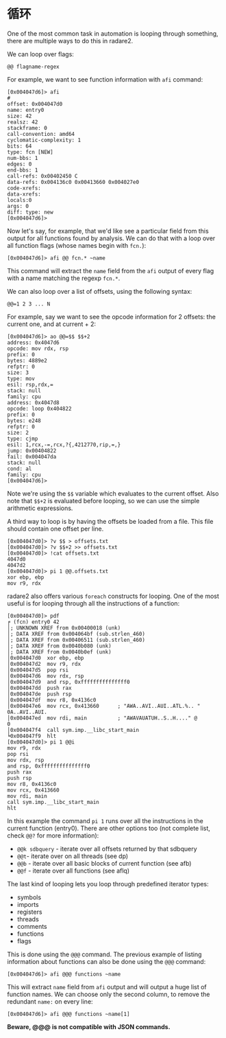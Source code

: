 # 循环

One of the most common task in automation is looping through something, there are multiple ways to do this in radare2.

We can loop over flags:

```text
@@ flagname-regex
```

For example, we want to see function information with `afi` command:

```text
[0x004047d6]> afi
#
offset: 0x004047d0
name: entry0
size: 42
realsz: 42
stackframe: 0
call-convention: amd64
cyclomatic-complexity: 1
bits: 64
type: fcn [NEW]
num-bbs: 1
edges: 0
end-bbs: 1
call-refs: 0x00402450 C
data-refs: 0x004136c0 0x00413660 0x004027e0
code-xrefs:
data-xrefs:
locals:0
args: 0
diff: type: new
[0x004047d6]>
```

Now let's say, for example, that we'd like see a particular field from this output for all functions found by analysis. We can do that with a loop over all function flags \(whose names begin with `fcn.`\):

```text
[0x004047d6]> afi @@ fcn.* ~name
```

This command will extract the `name` field from the `afi` output of every flag with a name matching the regexp `fcn.*`.

We can also loop over a list of offsets, using the following syntax:

```text
@@=1 2 3 ... N
```

For example, say we want to see the opcode information for 2 offsets: the current one, and at current + 2:

```text
[0x004047d6]> ao @@=$$ $$+2
address: 0x4047d6
opcode: mov rdx, rsp
prefix: 0
bytes: 4889e2
refptr: 0
size: 3
type: mov
esil: rsp,rdx,=
stack: null
family: cpu
address: 0x4047d8
opcode: loop 0x404822
prefix: 0
bytes: e248
refptr: 0
size: 2
type: cjmp
esil: 1,rcx,-=,rcx,?{,4212770,rip,=,}
jump: 0x00404822
fail: 0x004047da
stack: null
cond: al
family: cpu
[0x004047d6]>
```

Note we're using the `$$` variable which evaluates to the current offset. Also note that `$$+2` is evaluated before looping, so we can use the simple arithmetic expressions.

A third way to loop is by having the offsets be loaded from a file. This file should contain one offset per line.

```text
[0x004047d0]> ?v $$ > offsets.txt
[0x004047d0]> ?v $$+2 >> offsets.txt
[0x004047d0]> !cat offsets.txt
4047d0
4047d2
[0x004047d0]> pi 1 @@.offsets.txt
xor ebp, ebp
mov r9, rdx
```

radare2 also offers various `foreach` constructs for looping. One of the most useful is for looping through all the instructions of a function:

```text
[0x004047d0]> pdf
╒ (fcn) entry0 42
│; UNKNOWN XREF from 0x00400018 (unk)
│; DATA XREF from 0x004064bf (sub.strlen_460)
│; DATA XREF from 0x00406511 (sub.strlen_460)
│; DATA XREF from 0x0040b080 (unk)
│; DATA XREF from 0x0040b0ef (unk)
│0x004047d0  xor ebp, ebp
│0x004047d2  mov r9, rdx
│0x004047d5  pop rsi
│0x004047d6  mov rdx, rsp
│0x004047d9  and rsp, 0xfffffffffffffff0
│0x004047dd  push rax
│0x004047de  push rsp
│0x004047df  mov r8, 0x4136c0
│0x004047e6  mov rcx, 0x413660      ; "AWA..AVI..AUI..ATL.%.. "
0A..AVI..AUI.
│0x004047ed  mov rdi, main          ; "AWAVAUATUH..S..H...." @
0
│0x004047f4  call sym.imp.__libc_start_main
╘0x004047f9  hlt
[0x004047d0]> pi 1 @@i
mov r9, rdx
pop rsi
mov rdx, rsp
and rsp, 0xfffffffffffffff0
push rax
push rsp
mov r8, 0x4136c0
mov rcx, 0x413660
mov rdi, main
call sym.imp.__libc_start_main
hlt
```

In this example the command `pi 1` runs over all the instructions in the current function \(entry0\). There are other options too \(not complete list, check `@@?` for more information\):

* `@@k sdbquery` - iterate over all offsets returned by that sdbquery
* `@@t`- iterate over on all threads \(see dp\)
* `@@b` - iterate over all basic blocks of current function \(see afb\)
* `@@f` - iterate over all functions \(see aflq\)

The last kind of looping lets you loop through predefined iterator types:

* symbols
* imports
* registers
* threads
* comments
* functions
* flags

This is done using the `@@@` command. The previous example of listing information about functions can also be done using the `@@@` command:

```text
[0x004047d6]> afi @@@ functions ~name
```

This will extract `name` field from `afi` output and will output a huge list of function names. We can choose only the second column, to remove the redundant `name:` on every line:

```text
[0x004047d6]> afi @@@ functions ~name[1]
```

**Beware, @@@ is not compatible with JSON commands.**

